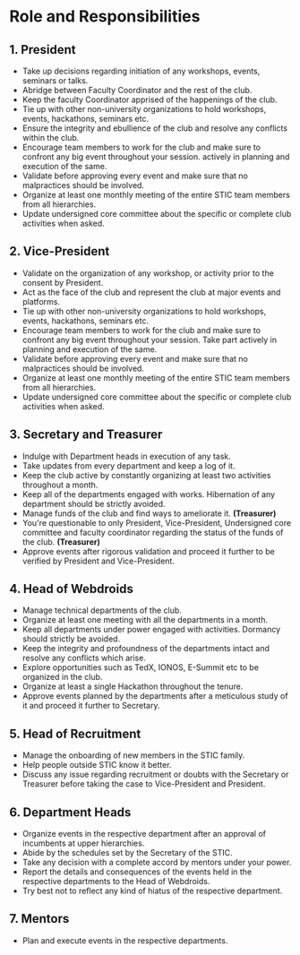 # Role and Responsibilities

## 1. President

 - Take up decisions regarding initiation of any workshops, events, seminars or talks.
 - Abridge between Faculty Coordinator and the rest of the club.
 - Keep the faculty Coordinator apprised of the happenings of the club.
 - Tie up with other non-university organizations to hold workshops, events, hackathons, seminars etc.
 - Ensure the integrity and ebullience of the club and resolve any conflicts within the club.
 - Encourage team members to work for the club and make sure to confront any big event throughout your session. 
 actively in planning and execution of the same.
 - Validate before approving every event and make sure that no malpractices should be involved.
 - Organize at least one monthly meeting of the entire STIC team members from all hierarchies.
 - Update undersigned core committee about the specific or complete club activities when asked.


## 2. Vice-President
 - Validate on the organization of any workshop, or activity prior to the consent by President.
 - Act as the face of the club and represent the club at major events and platforms.
 - Tie up with other non-university organizations to hold workshops, events, hackathons, seminars etc.
 - Encourage team members to work for the club and make sure to confront any big event throughout your session. Take part actively in planning and execution of the same.
 - Validate before approving every event and make sure that no malpractices should be involved.
 - Organize at least one monthly meeting of the
 entire STIC team members from all hierarchies.
 - Update undersigned core committee about the specific or complete club activities when asked.


## 3. Secretary and Treasurer

- Indulge with Department heads in execution of any task.
- Take updates from every department and keep a log of it.
- Keep the club active by constantly organizing at least two activities throughout a month.
- Keep all of the departments engaged with works. Hibernation of any department should be strictly avoided.
- Manage funds of the club and find ways to ameliorate it. <b>(Treasurer)</b>
- You're questionable to only President, Vice-President, Undersigned core committee and faculty coordinator regarding the status of the funds of the club. <b>(Treasurer)</b>
- Approve events after rigorous validation and proceed it further to be verified by President and Vice-President.

## 4. Head of Webdroids

- Manage technical departments of the club.
- Organize at least one meeting with all the departments in a month.
- Keep all departments under power engaged with activities. Dormancy should strictly be avoided.
- Keep the integrity and profoundness of the departments intact and resolve any conflicts which arise.
- Explore opportunities such as TedX, IONOS, E-Summit etc to be organized in the club.
- Organize at least a single Hackathon throughout the tenure.
- Approve events planned by the departments after a meticulous study of it and proceed it further to Secretary.

## 5. Head of Recruitment

- Manage the onboarding of new members in the STIC family.
- Help people outside STIC know it better.
- Discuss any issue regarding recruitment or doubts with the Secretary or Treasurer before taking the case to Vice-President and President.

## 6. Department Heads
- Organize events in the respective department after an approval of incumbents at upper hierarchies.
- Abide by the schedules set by the Secretary of the STIC.
- Take any decision with a complete accord by mentors under your power.
- Report the details and consequences of the events held in the respective departments to the Head of Webdroids.
- Try best not to reflect any kind of hiatus of the respective department.

## 7. Mentors
- Plan and execute events in the respective departments.

